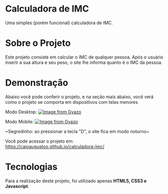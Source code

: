 # Calculadora de IMC
Uma simples (porém funcional) calculadora de IMC.

# Sobre o Projeto
Este projeto consiste em calcular o IMC de qualquer pessoa. Após o usuário inserir a sua altura e seu peso, o site lhe informa quanto é o IMC da pessoa.

# Demonstração
Abaixo você pode conferir o projeto, e na seção mais abaixo, você verá como o projeto se comporta em dispositivos com telas menores

Modo Desktop:
[![Image from Gyazo](https://i.gyazo.com/fe4c8d18cf1afe34ee770378beda3422.gif)](https://gyazo.com/fe4c8d18cf1afe34ee770378beda3422)

Modo Mobile:
[![Image from Gyazo](https://i.gyazo.com/7adb9f28c7e9f3799969f3689fe906a2.gif)](https://gyazo.com/7adb9f28c7e9f3799969f3689fe906a2)

~Segredinho: ao pressionar a tecla "D", o site fica em modo noturno~

Você pode acessar o projeto em: https://caioaugustoo.github.io/calculadora-imc/

# Tecnologias 
Para a realização deste projeto, foi utilizado apenas **HTML5, CSS3 e Javascript**.
